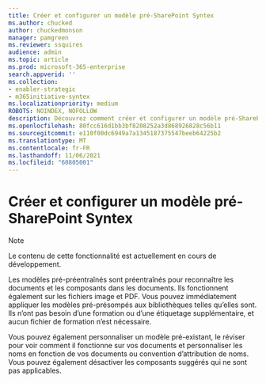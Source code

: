```yaml
---
title: Créer et configurer un modèle pré-SharePoint Syntex
ms.author: chucked
author: chuckedmonson
manager: pamgreen
ms.reviewer: ssquires
audience: admin
ms.topic: article
ms.prod: microsoft-365-enterprise
search.appverid: ''
ms.collection:
- enabler-strategic
- m365initiative-syntex
ms.localizationpriority: medium
ROBOTS: NOINDEX, NOFOLLOW
description: Découvrez comment créer et configurer un modèle pré-SharePoint Syntex.
ms.openlocfilehash: 80fcc616d1bb3bf8208252a3d868926828c56b11
ms.sourcegitcommit: e110f00dc6949a7a1345187375547beeb64225b2
ms.translationtype: MT
ms.contentlocale: fr-FR
ms.lasthandoff: 11/06/2021
ms.locfileid: "60805001"
---
```

# <a name="create-and-configure-a-prebuilt-model-in-microsoft-sharepoint-syntex"></a>Créer et configurer un modèle pré-SharePoint Syntex

> [!NOTE]
> Le contenu de cette fonctionnalité est actuellement en cours de développement.

Les modèles pré-préentraînés sont préentraînés pour reconnaître les documents et les composants dans les documents. Ils fonctionnent également sur les fichiers image et PDF. Vous pouvez immédiatement appliquer les modèles pré-présompés aux bibliothèques telles qu’elles sont. Ils n’ont pas besoin d’une formation ou d’une étiquetage supplémentaire, et aucun fichier de formation n’est nécessaire.

Vous pouvez également personnaliser un modèle pré-existant, le réviser pour voir comment il fonctionne sur vos documents et personnaliser les noms en fonction de vos documents ou convention d’attribution de noms. Vous pouvez également désactiver les composants suggérés qui ne sont pas applicables.


